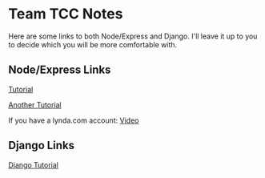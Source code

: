 Team TCC Notes
==============

Here are some links to both Node/Express and Django. I'll leave it up to you to
decide which you will be more comfortable with.


Node/Express Links
------------------

[Tutorial](http://cwbuecheler.com/web/tutorials/2014/restful-web-app-node-express-mongodb/)

[Another Tutorial](http://adrianmejia.com/blog/2014/09/28/angularjs-tutorial-for-beginners-with-nodejs-expressjs-and-mongodb/)

If you have a lynda.com account: [Video](http://www.lynda.com/Expressjs-tutorials/Building-Website-Nodejs-Expressjs/163094-2.html)


Django Links
------------

[Django Tutorial](https://www.djangoproject.com/start/)

